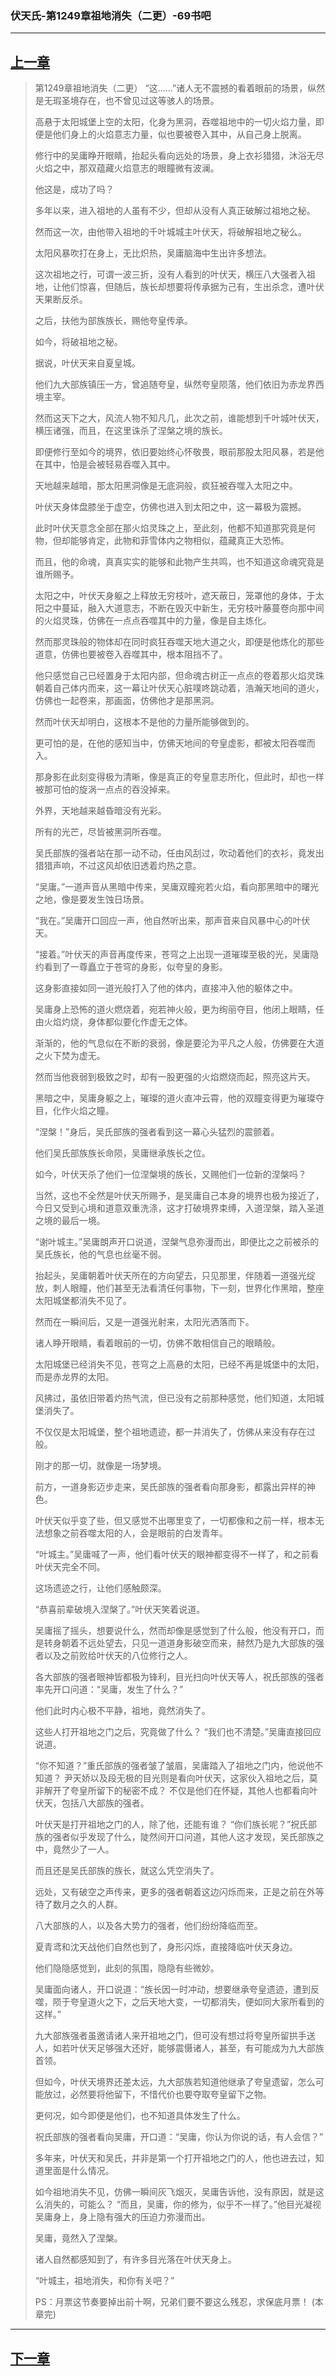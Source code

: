 ### 伏天氏-第1249章祖地消失（二更）-69书吧

--------
[上一章](./806f47c11919e6019ba54ab91964ec90.md)
--------


>
>
>
>第1249章祖地消失（二更）
>“这……”诸人无不震撼的看着眼前的场景，纵然是无瑕圣境存在，也不曾见过这等骇人的场景。
>
>高悬于太阳城堡上空的太阳，化身为黑洞，吞噬祖地中的一切火焰力量，即便是他们身上的火焰意志力量，似也要被卷入其中，从自己身上脱离。
>
>修行中的吴庸睁开眼睛，抬起头看向远处的场景，身上衣衫猎猎，沐浴无尽火焰之中，那双蕴藏火焰意志的眼瞳微有波澜。
>
>他这是，成功了吗？
>
>多年以来，进入祖地的人虽有不少，但却从没有人真正破解过祖地之秘。
>
>然而这一次，由他带入祖地的千叶城城主叶伏天，将破解祖地之秘么。
>
>太阳风暴吹打在身上，无比炽热，吴庸脑海中生出许多想法。
>
>这次祖地之行，可谓一波三折，没有人看到的叶伏天，横压八大强者入祖地，让他们惊喜，但随后，族长却想要将传承据为己有，生出杀念，遭叶伏天果断反杀。
>
>之后，扶他为部族族长，赐他夸皇传承。
>
>如今，将破祖地之秘。
>
>据说，叶伏天来自夏皇城。
>
>他们九大部族镇压一方，曾追随夸皇，纵然夸皇陨落，他们依旧为赤龙界西境主宰。
>
>然而这天下之大，风流人物不知凡几，此次之前，谁能想到千叶城叶伏天，横压诸强，而且，在这里诛杀了涅槃之境的族长。
>
>即便修行至如今的境界，依旧要始终心怀敬畏，眼前那股太阳风暴，若是他在其中，怕是会被轻易吞噬入其中。
>
>天地越来越暗，那太阳黑洞像是无底洞般，疯狂被吞噬入太阳之中。
>
>叶伏天身体盘膝坐于虚空，仿佛也进入到太阳之中，这一幕极为震撼。
>
>此时叶伏天意念全部在那火焰灵珠之上，至此刻，他都不知道那究竟是何物，但却能够肯定，此物和菲雪体内之物相似，蕴藏真正大恐怖。
>
>而且，他的命魂，真真实实的能够和此物产生共鸣，也不知道这命魂究竟是谁所赐予。
>
>太阳之中，叶伏天身躯之上释放无穷枝叶，遮天蔽日，笼罩他的身体，于太阳之中蔓延，融入大道意志，不断在毁灭中新生，无穷枝叶藤蔓卷向那中间的火焰灵珠，仿佛在一点点吞噬其中的力量，像是自主炼化。
>
>然而那灵珠般的物体却在同时疯狂吞噬天地大道之火，即便是他炼化的那些道意，仿佛也要被卷入吞噬其中，根本阻挡不了。
>
>他只感觉自己已经置身于太阳内部，但命魂古树正一点点的卷着那火焰灵珠朝着自己体内而来，这一幕让叶伏天心脏噗咚跳动着，浩瀚天地间的道火，仿佛也一起卷来，那画面，仿佛他才是那黑洞。
>
>然而叶伏天却明白，这根本不是他的力量所能够做到的。
>
>更可怕的是，在他的感知当中，仿佛天地间的夸皇虚影，都被太阳吞噬而入。
>
>那身影在此刻变得极为清晰，像是真正的夸皇意志所化，但此时，却也一样被那可怕的旋涡一点点的吞没掉来。
>
>外界，天地越来越昏暗没有光彩。
>
>所有的光芒，尽皆被黑洞所吞噬。
>
>吴氏部族的强者站在那一动不动，任由风刮过，吹动着他们的衣衫，竟发出猎猎声响，不过这风却依旧透着灼热之意。
>
>“吴庸。”一道声音从黑暗中传来，吴庸双瞳宛若火焰，看向那黑暗中的曙光之地，像是要发生蚀日场景。
>
>“我在。”吴庸开口回应一声，他自然听出来，那声音来自风暴中心的叶伏天。
>
>“接着。”叶伏天的声音再度传来，苍穹之上出现一道璀璨至极的光，吴庸隐约看到了一尊矗立于苍穹的身影，似夸皇的身影。
>
>这身影直接如同一道光般打入了他的体内，直接冲入他的躯体之中。
>
>吴庸身上恐怖的道火燃烧着，宛若神火般，更为绚丽夺目，他闭上眼睛，任由火焰灼烧，身体都似要化作虚无之体。
>
>渐渐的，他的气息似在不断的衰弱，像是要沦为平凡之人般，仿佛要在大道之火下焚为虚无。
>
>然而当他衰弱到极致之时，却有一股更强的火焰燃烧而起，照亮这片天。
>
>黑暗之中，吴庸身躯之上，璀璨的道火直冲云霄，他的双瞳变得更为璀璨夺目，化作火焰之瞳。
>
>“涅槃！”身后，吴氏部族的强者看到这一幕心头猛烈的震颤着。
>
>他们吴氏部族族长命陨，吴庸继承族长之位。
>
>如今，叶伏天杀了他们一位涅槃境的族长，又赐他们一位新的涅槃吗？
>
>当然，这也不全然是叶伏天所赐予，是吴庸自己本身的境界也极为接近了，今日又受到心境和道意双重洗涤，这才打破境界束缚，入道涅槃，踏入圣道之境的最后一境。
>
>“谢叶城主。”吴庸朗声开口说道，涅槃气息弥漫而出，即便比之之前被杀的吴氏族长，他的气息也丝毫不弱。
>
>抬起头，吴庸朝着叶伏天所在的方向望去，只见那里，伴随着一道强光绽放，刺人眼瞳，他们甚至无法看清任何事物，下一刻，世界化作黑暗，整座太阳城堡都消失不见了。
>
>然而在一瞬间后，又是一道强光射来，太阳光洒落而下。
>
>诸人睁开眼睛，看着眼前的一切，仿佛不敢相信自己的眼睛般。
>
>太阳城堡已经消失不见，苍穹之上高悬的太阳，已经不再是城堡中的太阳，而是赤龙界的太阳。
>
>风拂过，虽依旧带着灼热气流，但已没有之前那种感觉，他们知道，太阳城堡消失了。
>
>不仅仅是太阳城堡，整个祖地遗迹，都一并消失了，仿佛从来没有存在过般。
>
>刚才的那一切，就像是一场梦境。
>
>前方，一道身影迈步走来，吴氏部族的强者看向那身影，都露出异样的神色。
>
>叶伏天似乎变了些，但又感觉不出哪里变了，一切都像和之前一样，根本无法想象之前吞噬太阳的人，会是眼前的白发青年。
>
>“叶城主。”吴庸喊了一声，他们看叶伏天的眼神都变得不一样了，和之前看叶伏天完全不同。
>
>这场遗迹之行，让他们感触颇深。
>
>“恭喜前辈破境入涅槃了。”叶伏天笑着说道。
>
>吴庸摇了摇头，想要说什么，然而却像是感觉到了什么般，他没有开口，而是转身朝着不远处望去，只见一道道身影破空而来，赫然乃是九大部族的强者以及之前败给叶伏天的八位修行之人。
>
>各大部族的强者眼神皆都极为锋利，目光扫向叶伏天等人，祝氏部族的强者率先开口问道：“吴庸，发生了什么？”
>
>他们此时内心极不平静，祖地，竟然消失了。
>
>这些人打开祖地之门之后，究竟做了什么？
>“我们也不清楚。”吴庸直接回应说道。
>
>“你不知道？”重氏部族的强者皱了皱眉，吴庸踏入了祖地之门内，他说他不知道？
>尹天娇以及段无极的目光则是看向叶伏天，这家伙入祖地之后，莫非解开了夸皇所留下的秘密不成？
>不仅是他们在怀疑，其他人也都看向叶伏天，包括八大部族的强者。
>
>叶伏天是打开祖地之门的人，除了他，还能有谁？
>“你们族长呢？”祝氏部族的强者似乎发现了什么，陡然间开口问道，其他人这才发现，吴氏部族之中，竟然少了一人。
>
>而且还是吴氏部族的族长，就这么凭空消失了。
>
>远处，又有破空之声传来，更多的强者朝着这边闪烁而来，正是之前在外等待了数月之久的人群。
>
>八大部族的人，以及各大势力的强者，他们纷纷降临而至。
>
>夏青鸢和沈天战他们自然也到了，身形闪烁，直接降临叶伏天身边。
>
>他们隐隐感觉到，此刻的氛围，隐隐有些微妙。
>
>吴庸面向诸人，开口说道：“族长因一时冲动，想要继承夸皇遗迹，遭到反噬，陨于夸皇道火之下，之后天地大变，一切都消失，便如同大家所看到的这样。”
>
>九大部族强者虽邀请诸人来开祖地之门，但可没有想过将夸皇所留拱手送人，如若叶伏天足够强大还好，能够震慑诸人，甚至，有可能成为九大部族首领。
>
>但如今，叶伏天境界还差太远，九大部族若知道他继承了夸皇遗留，怎么可能放过，必然要将他留下，不惜代价也要夺取夸皇留下之物。
>
>更何况，如今即便是他们，也不知道具体发生了什么。
>
>祝氏部族的强者看向吴庸，开口道：“吴庸，你认为你说的话，有人会信？”
>
>多年来，叶伏天和吴氏，并非是第一个打开祖地之门的人，他也进去过，知道里面是什么情况。
>
>如今祖地消失不见，仿佛一瞬间灰飞烟灭，吴庸告诉他，没有原因，就是这么消失的，可能么？
>“而且，吴庸，你的修为，似乎不一样了。”他目光凝视吴庸身上，身上隐有强大的压迫力弥漫而出。
>
>吴庸，竟然入了涅槃。
>
>诸人自然都感知到了，有许多目光落在叶伏天身上。
>
>“叶城主，祖地消失，和你有关吧？”
>
>PS：月票这节奏要掉出前十啊，兄弟们要不要这么残忍，求保底月票！
>(本章完)
>
>

--------
[下一章](./f583eb6a6b407251ffaf8e706bc5ab4a.md)
--------
